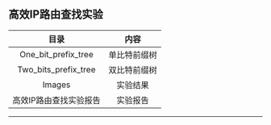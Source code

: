 ## 高效IP路由查找实验

|          目录          |     内容     |
| :--------------------: | :----------: |
|  One_bit_prefix_tree   | 单比特前缀树 |
|  Two_bits_prefix_tree  | 双比特前缀树 |
|         Images         |   实验结果   |
| 高效IP路由查找实验报告 |   实验报告   |

---

